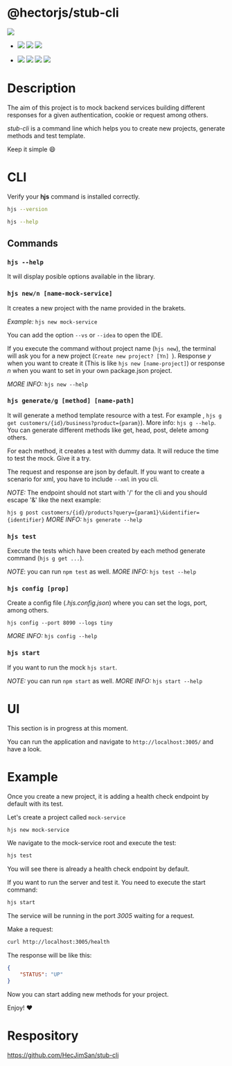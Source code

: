 # @hectorjs/stub-cli

![](https://github.com/HecJimSan/stub-cli/workflows/%40hectorjs%2Fstub%2Dcli/badge.svg)
 - ![](https://github.com/HecJimSan/stub-cli/workflows/eslint%2Dconfig%2Dgoogle/badge.svg) ![](https://github.com/HecJimSan/stub-backend/workflows/Unit%20tests/badge.svg) ![](https://github.com/HecJimSan/stub-backend/workflows/Coverage/badge.svg)

 - ![](https://img.shields.io/npm/v/@hectorjs/stub-cli?label=version&logo=npm) ![](https://img.shields.io/npm/dt/@hectorjs/stub-cli?logo=npm&logoColor=blue) ![](https://img.shields.io/snyk/vulnerabilities/npm/@hectorjs/stub-cli?logo=snyk) ![](https://img.shields.io/github/last-commit/HecJimSan/stub-cli?logo=github)

# Description

The aim of this project is to mock backend services building different responses for a given authentication, cookie or request among others.

_stub-cli_ is a command line which helps you to create new projects, generate methods and test template.

Keep it simple :smile:

# CLI

Verify your **hjs** command is installed correctly.

```sh
hjs --version
```

```sh
hjs --help
```

## Commands

### ```hjs --help```

 It will display posible options available in the library.

### ```hjs new/n [name-mock-service]```  

It creates a new project with the name provided in the brakets.

_Example:_ ```hjs new mock-service```

You can add the option ```--vs``` or ```--idea``` to open the IDE.

If you execute the command without project name (```hjs new```), the terminal will ask you for a new project (```Create new project? [Yn] ```). Response _y_ when you want to create it (This is like ```hjs new [name-project]```) or response _n_ when you want to set in your own package.json project.

_MORE INFO:_ ```hjs new --help```

### ```hjs generate/g [method] [name-path]```

It will generate a method template resource with a test. For example , ```hjs g get customers/{id}/business?product={param}```). More info: ```hjs g --help```.
You can generate different methods like get, head, post, delete among others.

For each method, it creates a test with dummy data. It will reduce the time to test the mock. Give it a try. 

The request and response are json by default. If you want to create a scenario for xml, you have to include ```--xml``` in you cli.

_NOTE:_ The endpoint should not start with '/' for the cli and you should escape '&' like the next example:

```hjs g post customers/{id}/products?query={param1}\&identifier={identifier}```
_MORE INFO:_ ```hjs generate --help```

### ```hjs test```

Execute the tests which have been created by each method generate command (```hjs g get ...```).

_NOTE_: you can run ```npm test``` as well.
_MORE INFO:_ ```hjs test --help```

### ```hjs config [prop]```

Create a config file (_.hjs.config.json_) where you can set the logs, port, among others. 

```hjs config --port 8090 --logs tiny```

_MORE INFO:_ ```hjs config --help```

### ```hjs start```
If you want to run the mock ```hjs start```.

_NOTE:_ you can run ```npm start``` as well.
_MORE INFO:_ ```hjs start --help```

# UI

This section is in progress at this moment.

You can run the application and navigate to ```http://localhost:3005/``` and have a look.

# Example

Once you create a new project, it is adding a health check endpoint by default with its test.

Let's create a project called ```mock-service```

```sh
hjs new mock-service
```

We navigate to the mock-service root and execute the test:

```sh
hjs test
```
You will see there is already a health check endpoint by default.

If you want to run the server and test it. You need to execute the start command:

```sh
hjs start
```

The service will be running in the port *3005* waiting for a request.

Make a request:

```sh
curl http://localhost:3005/health
```

The response will be like this:

```json
{
    "STATUS": "UP"
}
```

Now you can start adding new methods for your project.

Enjoy!
:heart:

# Respository

https://github.com/HecJimSan/stub-cli
